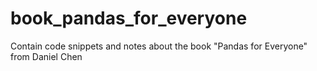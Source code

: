 # book_pandas_for_everyone
 Contain code snippets and notes about the book "Pandas for Everyone" from Daniel Chen
